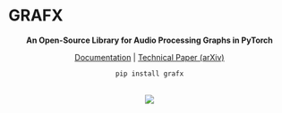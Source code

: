 # GRAFX 


<div align="center">
  
**An Open-Source Library for Audio Processing Graphs in PyTorch**


[Documentation](https://sh-lee97.github.io/grafx) | [Technical Paper (arXiv)](https://www.arxiv.org/abs/2408.03204)

`pip install grafx`

<br>
<img src="https://github.com/sh-lee97/grafx/blob/main/sphinx-doc/source/imgs//cambridge_RememberDecember_CUNextTime.svg">

</div>
